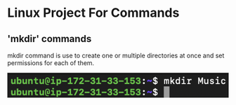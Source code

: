 # Linux Project For Commands

## 'mkdir' commands

mkdir command is use to create one or multiple directories at once and set permissions for each of them.

![Alt text](<Images/Screenshot 2023-12-25 at 01.58.25.png>)